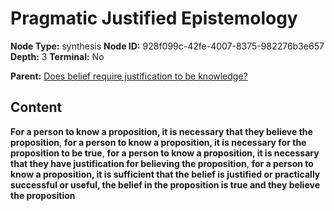 # Pragmatic Justified Epistemology

**Node Type:** synthesis
**Node ID:** 928f099c-42fe-4007-8375-982276b3e657
**Depth:** 3
**Terminal:** No

**Parent:** [Does belief require justification to be knowledge?](does-belief-require-justification-to-be-knowledge.md)

## Content

**For a person to know a proposition, it is necessary that they believe the proposition**, **for a person to know a proposition, it is necessary for the proposition to be true**, **for a person to know a proposition, it is necessary that they have justification for believing the proposition**, **for a person to know a proposition, it is sufficient that the belief is justified or practically successful or useful, the belief in the proposition is true and they believe the proposition**
